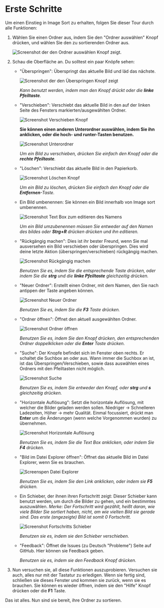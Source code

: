 # Erste Schritte
Um einen Einstieg in Image Sort zu erhalten, folgen Sie dieser Tour durch alle Funktionen:

1. Wählen Sie einen Ordner aus, indem Sie den "Ordner auswählen" Knopf drücken,
und wählen Sie den zu sortierenden Ordner aus.

    ![Screenshot der den Ordner auswählen Knopf zeigt.](https://github.com/Lolle2000la/Image-Sort/blob/master/Image%20sort%20screenshots/Select_Folder.png?raw=true)

2. Schau die Oberfläche an. Du solltest ein paar Knöpfe sehen: 
    * "Überspringen": Überspringt das aktuelle Bild und läd das nächste.
    
       ![Screenshot der den Überspringen Knopf zeigt](https://github.com/Lolle2000la/Image-Sort/blob/master/Image%20sort%20screenshots/Skip.png?raw=true)
    
        _Kann benutzt werden, indem man den Knopf drückt oder
        die **linke Pfeiltaste**._
    * "Verschieben": Verschiebt das aktuelle Bild in den auf der linken Seite des
    Fensters markierten/ausgewählten Ordner. 
    
       ![Screenshot Verschieben Knopf](https://github.com/Lolle2000la/Image-Sort/blob/master/Image%20sort%20screenshots/Move.png?raw=true)

        __Sie können einen anderen Unterordner auswählen, indem Sie ihn anklicken,
        oder die hoch- und runter-Tasten benutzen.__
        
        ![Screenshot Unterordner](https://github.com/Lolle2000la/Image-Sort/blob/master/Image%20sort%20screenshots/Subfolders.png?raw=true)
    
       _Um ein Bild zu verschieben, drücken Sie einfach den Knopf oder die **rechte Pfeiltaste**._
    * "Löschen": Verschiebt das aktuelle Bild in den Papierkorb.
    
        ![Screenshot Löschen Knopf](https://github.com/Lolle2000la/Image-Sort/raw/master/Image%20sort%20screenshots/Delete_new.png)
    
       _Um ein Bild zu löschen, drücken Sie einfach den Knopf oder die **Entfernen**-Taste._
    * Ein Bild umbenennen: Sie können ein Bild innerhalb von Image sort umbenennen.
    
        ![Screenshot Text Box zum editieren des Namens](https://github.com/Lolle2000la/Image-Sort/raw/master/Image%20sort%20screenshots/Rename.png)
        
       _Um ein Bild umzubenennen müssen Sie entweder auf den Namen des bildes oder **Strg+R** drücken drücken und ihn editieren._
    * "Rückgängig machen": Dies ist ihr bester Freund, wenn Sie mal ausversehen ein Bild verschieben oder überspringen. Dies wird deine letzte Aktion (überspringen/verschieben) rückgängig machen.
    
       ![Screenshot Rückgängig machen](https://github.com/Lolle2000la/Image-Sort/blob/master/Image%20sort%20screenshots/Go_back.png?raw=true)

        _Benutzen Sie es, indem Sie die entsprechende Taste drücken, oder indem Sie die **strg** und die **linke Pfeiltaste** gleichzeitig drücken._
    * "Neuer Ordner": Erstellt einen Ordner, mit dem Namen, den Sie nach antippen der Taste angeben können.
    
       ![Screenshot Neuer Ordner](https://github.com/Lolle2000la/Image-Sort/blob/master/Image%20sort%20screenshots/New_Folder.png?raw=true)
        
        _Benutzen Sie es, indem Sie die **F3** Taste drücken._
    * "Ordner öffnen": Öffnet den aktuell ausgewählten Ordner.
    
       ![Screenshot Ordner öffnen](https://github.com/Lolle2000la/Image-Sort/blob/master/Image%20sort%20screenshots/Enter_Folder.png?raw=true)
        
        _Benutzen Sie es, indem Sie den Knopf drücken, den entsprechenden Ordner doppelklicken oder die **Enter** Taste drücken._
    * "Suche": Der Knopfe befindet sich im Fenster oben rechts. Er schaltet die Suchbox an oder aus. Wann immer die Suchbox an ist, ist das Überspringen/Verschieben, sowie dass auswählen eines Ordners mit den Pfeiltasten nicht möglich.
        
        ![Screenshot Suche](https://github.com/Lolle2000la/Image-Sort/blob/master/Image%20sort%20screenshots/Search.png?raw=true)

        _Benutzen Sie es, indem Sie entweder den Knopf, oder **strg** und **s** gleichzeitig drücken._
    * "Horizontale Auflösung": Setzt die horizontale Auflösung, mit welcher die Bilder geladen werden sollen. Niedriger -> Schnelleren Ladezeiten, Höher -> mehr Qualität. Einmal focussiert, drückt man **Enter** um die Änderungen (wenn welche Vorgenommen wurden) zu übernehmen.
        
        ![Screenshot Horizontale Auflösung](https://github.com/Lolle2000la/Image-Sort/blob/master/Image%20sort%20screenshots/Horizontal_Resolution.png?raw=true)

        _Benutzen Sie es, indem Sie die Text Box anklicken, oder indem Sie **F4** drücken._
    * "Bild im Datei Explorer öffnen": Öffnet das aktuelle Bild im Datei Explorer, wenn Sie es brauchen.
    
        ![Screenspen Datei Explorer](https://github.com/Lolle2000la/Image-Sort/blob/master/Image%20sort%20screenshots/OpenInExplorer.png?raw=true)
        
        _Benutzen Sie es, indem Sie den Link anklicken, oder indem sie **F5** drücken._
    * Ein Schieber, der ihnen ihren Fortschritt zeigt: Dieser Schieber kann benutzt werden, um durch die Bilder zu gehen, und ein bestimmtes auszuwählen.
        _Merke: Der Fortschritt wird gezählt, heißt daran, wie viele Bilder Sie sortiert haben, nicht, am wie vielten Bild sie gerade sind. Das erste (angezeigte) Bild ist somit 0 Fortschritt._
        
        ![Screenshot Fortschritts Schieber](https://github.com/Lolle2000la/Image-Sort/blob/master/Image%20sort%20screenshots/Progress_Slider.png?raw=true)
    
        _Benutzen sie es, indem sie den Schieber verschieben._
        
    * "Feedback": Öffnet die Issues (zu Deutsch "Probleme") Seite auf GitHub. Hier können sie Feedback geben.
    
        _Benutzen sie es, indem sie den Feedback Knopf drücken._
3. Nun versuchen sie, all diese Funktionen auszuprobieren. Versuchen sie auch, alles nur mit der Tastatur zu erledigen. Wenn sie fertig sind, schließen sie dieses Fenster und kommen sie zurück, wenn sie es brauchen. Sie können es wieder öffnen, indem sie den "Hilfe" Knopf drücken oder die **F1** Taste.

Das ist alles. Nun sind sie bereit, ihre Ordner zu sortieren.
